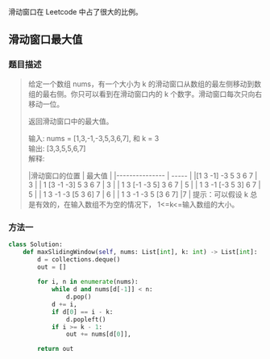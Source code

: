滑动窗口在 Leetcode 中占了很大的比例。

## 滑动窗口最大值

### 题目描述
> 给定一个数组 nums，有一个大小为 k 的滑动窗口从数组的最左侧移动到数组的最右侧。你只可以看到在滑动窗口内的 k 个数字。滑动窗口每次只向右移动一位。
>
> 返回滑动窗口中的最大值。
>
> 输入: nums = [1,3,-1,-3,5,3,6,7], 和 k = 3  
> 输出: [3,3,5,5,6,7]   
> 解释: 
> 
> |滑动窗口的位置         |     最大值  |
|---------------        |       -----  |
|[1  3  -1] -3  5  3  6  7  |    3  |
| 1 [3  -1  -3] 5  3  6  7  |    3  |
| 1  3 [-1  -3  5] 3  6  7  |   5  |
| 1  3  -1 [-3  5  3] 6  7  |  5  |
| 1  3  -1  -3 [5  3  6] 7  | 6  |
| 1  3  -1  -3  5 [3  6  7] |7  |
> 提示：可以假设 k 总是有效的，在输入数组不为空的情况下， 1<=k<=输入数组的大小。

### 方法一



```python
class Solution:
    def maxSlidingWindow(self, nums: List[int], k: int) -> List[int]:
        d = collections.deque()
        out = []
        
        for i, n in enumerate(nums):
            while d and nums[d[-1]] < n:
                d.pop()
            d += i,
            if d[0] == i - k:
                d.popleft()
            if i >= k - 1:
                out += nums[d[0]],

        return out
```



